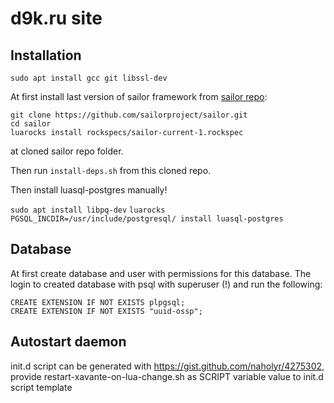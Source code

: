 # d9k.ru site

## Installation

    sudo apt install gcc git libssl-dev

At first install last version of sailor framework from [sailor repo](https://github.com/sailorproject/sailor):

    git clone https://github.com/sailorproject/sailor.git
    cd sailor
    luarocks install rockspecs/sailor-current-1.rockspec

at cloned sailor repo folder.

Then run `install-deps.sh` from this cloned repo.

Then install luasql-postgres manually!

`sudo apt install libpq-dev`
`luarocks PGSQL_INCDIR=/usr/include/postgresql/ install luasql-postgres`

## Database

At first create database and user with permissions for this database.
The login to created database with psql with superuser (!) and run the following:

    CREATE EXTENSION IF NOT EXISTS plpgsql;
    CREATE EXTENSION IF NOT EXISTS "uuid-ossp";

## Autostart daemon

init.d script can be generated with https://gist.github.com/naholyr/4275302, provide restart-xavante-on-lua-change.sh as SCRIPT variable value to init.d script template
